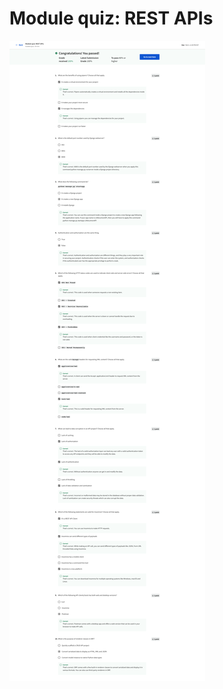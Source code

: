 # Module quiz: REST APIs

![screencapture-coursera-org-learn-apis-exam-q0HtL-module-quiz-rest-apis-view-attempt-2023-02-12-09_52_49.png](Module%20quiz%20REST%20APIs%202ca98f8a5f764046bb273ce94794f265/screencapture-coursera-org-learn-apis-exam-q0HtL-module-quiz-rest-apis-view-attempt-2023-02-12-09_52_49.png)